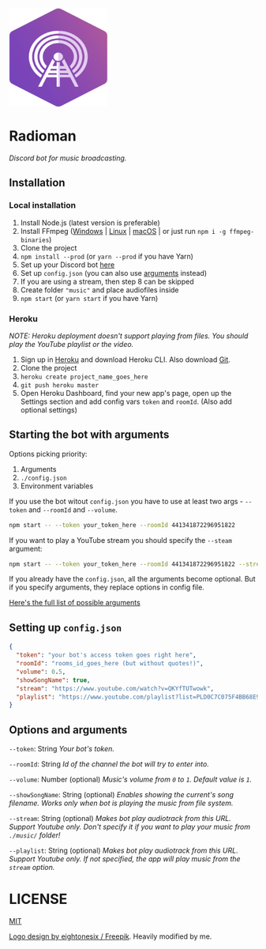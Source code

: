 <img src=".github/logo.svg" style="display:inline-block;" width="200" height="200">

# Radioman
*Discord bot for music broadcasting.*

## Installation

### Local installation
1. Install Node.js (latest version is preferable)
2. Install FFmpeg ([Windows](https://www.wikihow.com/Install-FFmpeg-on-Windows) | [Linux](https://www.ostechnix.com/install-ffmpeg-linux/) | [macOS](http://macappstore.org/ffmpeg/) | or just run `npm i -g ffmpeg-binaries`)
3. Clone the project
4. `npm install --prod` (or `yarn --prod` if you have Yarn)
5. Set up your Discord bot [here](https://discordapp.com/developers)
6. Set up `config.json` (you can also use [arguments](#starting-the-bot-with-arguments) instead)
7. If you are using a stream, then step 8 can be skipped
8. Create folder `"music"` and place audiofiles inside
9. `npm start` (or `yarn start` if you have Yarn)

### Heroku
*NOTE: Heroku deployment doesn't support playing from files. You should play the YouTube playlist or the video.*

1. Sign up in [Heroku](https://www.heroku.com/) and download Heroku CLI. Also download [Git](https://git-scm.com).
2. Clone the project
3. `heroku create project_name_goes_here`
4. `git push heroku master`
5. Open Heroku Dashboard, find your new app's page, open up the Settings section and add config vars `token` and `roomId`. (Also add optional settings)

## Starting the bot with arguments

Options picking priority:
1. Arguments
2. `./config.json`
3. Environment variables

If you use the bot witout `config.json` you have to use at least two args - `--token` and `--roomId` and `--volume`.

```sh
npm start -- --token your_token_here --roomId 441341872296951822
```

If you want to play a YouTube stream you should specify the `--steam` argument:

```sh
npm start -- --token your_token_here --roomId 441341872296951822 --stream https://www.youtube.com/watch?v=QKYfTUTwowk
```

If you already have the `config.json`, all the arguments become optional. But if you specify arguments, they replace options in config file.

[Here's the full list of possible arguments](#options-and-arguments)

## Setting up `config.json`

```json
{
  "token": "your bot's access token goes right here",
  "roomId": "rooms_id_goes_here (but without quotes!)",
  "volume": 0.5,
  "showSongName": true,
  "stream": "https://www.youtube.com/watch?v=QKYfTUTwowk",
  "playlist": "https://www.youtube.com/playlist?list=PLD0C7C075F4BB68E9"
}
```

## Options and arguments

`--token`: String
*Your bot's token.*

`--roomId`: String
*Id of the channel the bot will try to enter into.*

`--volume`: Number (optional)
*Music's volume from `0` to `1`. Default value is `1`.*

`--showSongName`: String (optional)
*Enables showing the current's song filename. Works only when bot is playing the music from file system.*

`--stream`: String (optional)
*Makes bot play audiotrack from this URL. Support Youtube only. Don't specify it if you want to play your music from `./music/` folder!*

`--playlist`: String (optional)
*Makes bot play audiotrack from this URL. Support Youtube only. If not specified, the app will play music from the `stream` option.*

# LICENSE

[MIT](LICENSE.md)

[Logo design by eightonesix / Freepik](http://www.freepik.com). Heavily modified by me.
